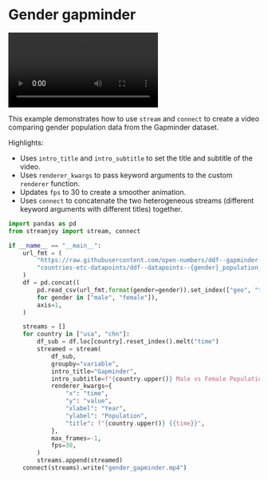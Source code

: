 # Gender gapminder

<video controls="true" allowfullscreen="true">
<source src="https://github.com/ahuang11/streamjoy/assets/15331990/a684665b-e049-490c-8459-d6ae274160bf" type="video/mp4">
</video>

This example demonstrates how to use `stream` and `connect` to create a video
comparing gender population data from the Gapminder dataset.

Highlights:

- Uses `intro_title` and `intro_subtitle` to set the title and subtitle of the video.
- Uses `renderer_kwargs` to pass keyword arguments to the custom `renderer` function.
- Updates `fps` to 30 to create a smoother animation.
- Uses `connect` to concatenate the two heterogeneous streams (different keyword arguments with different titles) together.

```python hl_lines="21-23 31 34"
import pandas as pd
from streamjoy import stream, connect

if __name__ == "__main__":
    url_fmt = (
        "https://raw.githubusercontent.com/open-numbers/ddf--gapminder--systema_globalis/master/"
        "countries-etc-datapoints/ddf--datapoints--{gender}_population_with_projections--by--geo--time.csv"
    )
    df = pd.concat((
        pd.read_csv(url_fmt.format(gender=gender)).set_index(["geo", "time"])
        for gender in ["male", "female"]),
        axis=1,
    )

    streams = []
    for country in ["usa", "chn"]:
        df_sub = df.loc[country].reset_index().melt("time")
        streamed = stream(
            df_sub,
            groupby="variable",
            intro_title="Gapminder",
            intro_subtitle=f"{country.upper()} Male vs Female Population",
            renderer_kwargs={
                "x": "time",
                "y": "value",
                "xlabel": "Year",
                "ylabel": "Population",
                "title": f"{country.upper()} {{time}}",
            },
            max_frames=-1,
            fps=30,
        )
        streams.append(streamed)
    connect(streams).write("gender_gapminder.mp4")
```